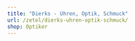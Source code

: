 ```yaml
---
title: "Dierks - Uhren, Optik, Schmuck"
url: /zetel/dierks-uhren-optik-schmuck/
shop: Optiker
---
```

